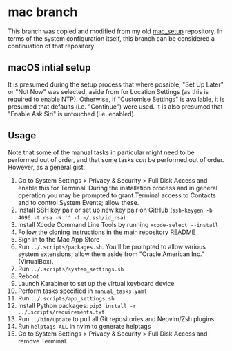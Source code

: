 # mac branch

This branch was copied and modified from my old [mac\_setup](https://github.com/jmcvaughn/mac_setup) repository. In terms of the system configuration itself, this branch can be considered a continuation of that repository.

## macOS intial setup

It is presumed during the setup process that where possible, "Set Up Later" or "Not Now" was selected, aside from for Location Settings (as this is required to enable NTP). Otherwise, if "Customise Settings" is available, it is presumed that defaults (i.e. "Continue") were used. It is also presumed that "Enable Ask Siri" is untouched (i.e. enabled).

## Usage

Note that some of the manual tasks in particular might need to be performed out of order, and that some tasks *can* be performed out of order. However, as a general gist:

1) Go to System Settings > Privacy & Security > Full Disk Access and enable this for Terminal. During the installation process and in general operation you may be prompted to grant Terminal access to Contacts and to control System Events; allow these.
1) Install SSH key pair or set up new key pair on GitHub (`ssh-keygen -b 4096 -t rsa -N '' -f ~/.ssh/id_rsa`)
1) Install Xcode Command Line Tools by running `xcode-select --install`
1) Follow the cloning instructions in the main repository [README](../README.md)
1) Sign in to the Mac App Store
1) Run `../.scripts/packages.sh`. You'll be prompted to allow various system extensions; allow them aside from "Oracle American Inc." (VirtualBox).
1) Run `../.scripts/system_settings.sh`
1) Reboot
1) Launch Karabiner to set up the virtual keyboard device
1) Perform tasks specified in `manual_tasks.yaml`
1) Run `../.scripts/app_settings.sh`
1) Install Python packages: `pip3 install -r ../.scripts/requirements.txt`
1) Run `../bin/update` to pull all Git repositories and Neovim/Zsh plugins
1) Run `helptags ALL` in nvim to generate helptags
1) Go to System Settings > Privacy & Security > Full Disk Access and remove Terminal.

